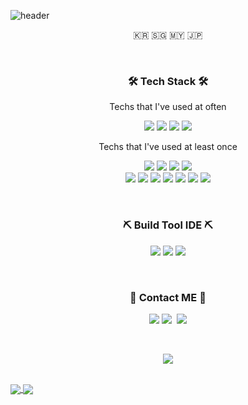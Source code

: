 ![header](https://capsule-render.vercel.app/api?type=soft&color=auto&height=150&section=header&text=PotatoLife&fontSize=70&animation=twinkling)

<p align="center"> 🇰🇷 🇸🇬 🇲🇾 🇯🇵 </p>
<br>
<h3 align="center">🛠 Tech Stack 🛠</h3>
<p align="center"> Techs that I've used at often </p>
<p align="center">
  <img src="https://img.shields.io/badge/Swift-f05138?style=flat-square&logo=Swift&logoColor=white"/></a>
  <img src="https://img.shields.io/badge/ReactiveX-b7178c?style=flat-square&logo=ReactiveX&logoColor=white"/></a>
  <img src="https://img.shields.io/badge/Javascript-ffb13b?style=flat-square&logo=javascript&logoColor=white"/></a>
  <img src="https://img.shields.io/badge/Node.js-339933?style=flat-square&logo=Node.js&logoColor=white"/></a>
</p>
<p align="center"> Techs that I've used at least once </p>
<p align="center">
  <img src="https://img.shields.io/badge/Android-3DDC84?style=flat-square&logo=Android&logoColor=white"/></a>
  <img src="https://img.shields.io/badge/HTML5-e34f26?style=flat-square&logo=HTML5&logoColor=white"/></a>
  <img src="https://img.shields.io/badge/css-1572B6?style=flat-square&logo=css3&logoColor=white"/></a>
  <img src="https://img.shields.io/badge/React-61dafb?style=flat-square&logo=React&logoColor=white"/></a>

  <br>
  <img src="https://img.shields.io/badge/C-A8B9CC?style=flat-square&logo=C&logoColor=white"/></a>
  <img src="https://img.shields.io/badge/C++-00599C?style=flat-square&logo=C%2B%2B&logoColor=white"/></a> 
  <img src="https://img.shields.io/badge/Python-3766AB?style=flat-square&logo=Python&logoColor=white"/></a> 
  <img src="https://img.shields.io/badge/Java-007396?style=flat-square&logo=Java&logoColor=white"/></a> 
  <img src="https://img.shields.io/badge/SpringBoot-6DB33F?style=flat-square&logo=Spring&logoColor=white"/></a>
  <img src="https://img.shields.io/badge/Mysql-E6B91E?style=flat-square&logo=MySql&logoColor=white"/></a>
  <img src="https://img.shields.io/badge/aws-333664?style=flat-square&logo=amazon-aws&logoColor=white"/></a>
</p>
<br>
<h3 align="center">⛏ Build Tool IDE ⛏</h3>
<p align="center">
  <img src="https://img.shields.io/badge/Xcode-147EFB?style=flat-square&logo=Xcode&logoColor=white"/></a>
  <img src="https://img.shields.io/badge/VisualStudioCode-007ACC?style=flat-square&logo=VisualStudioCode&logoColor=white"/></a>
  <img src="https://img.shields.io/badge/IntelliJIDEA-000000?style=flat-square&logo=IntelliJIDEA&logoColor=white"/></a>
</p>
<br>
<h3 align="center"> 🐥 Contact ME 🐥 </h3>
<p align="center">
  <a href="https://petalite-sycamore-04f.notion.site/Finder-8826a95f59f84529b8f276d8eabf8b9d"><img src="https://img.shields.io/badge/Tech%20Blog-11B48A?style=flat-square&logo=Vimeo&logoColor=white&link=https://velog.io/@woo0_hooo"/></a>
  <a href="https://www.instagram.com/w00gi2/"><img src="https://img.shields.io/badge/Instagram-E4405F?style=flat-square&logo=Instagram&logoColor=white&link=https://www.instagram.com/w00gi2/"/></a>&nbsp
  <a href="mailto:esl112999@gmail.com"><img src="https://img.shields.io/badge/Gmail-d14836?style=flat-square&logo=Gmail&logoColor=white&link=esl112999@gmail.com"/></a>


</p>
<br>

<p align="center">
  <a href="https://hits.seeyoufarm.com"><img src="https://hits.seeyoufarm.com/api/count/incr/badge.svg?url=https%3A%2F%2Fgithub.com%2Fesl1129%2Fhit-counter&count_bg=%23F05138&title_bg=%23DDDDDD&icon=swift.svg&icon_color=%23000000&title=hits&edge_flat=false"/></a>
</p>
<br>
<a href="https://github.com/anuraghazra/github-readme-stats">
    <img align="center" src="https://github-readme-stats.vercel.app/api?username=esl1129&show_icons=true&include_all_commits=true&theme=merko&hide_border=true"/>
</a>
<a href="https://github.com/anuraghazra/github-readme-stats">
    <img align="center" src="https://github-readme-stats.vercel.app/api/top-langs/?username=esl1129&layout=compact&theme=merko&hide_border=true"/>
</a>
